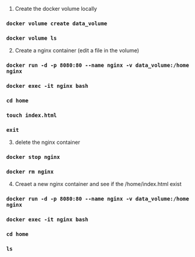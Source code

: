 1. Create the docker volume locally

### `docker volume create data_volume`

### `docker volume ls`

2. Create a nginx container (edit a file in the volume)

### `docker run -d -p 8080:80 --name nginx -v data_volume:/home nginx`

### `docker exec -it nginx bash`

### `cd home`

### `touch index.html`

### `exit`

3. delete the nginx container

### `docker stop nginx`

### `docker rm nginx`

4. Creaet a new nginx container and see if the /home/index.html exist

### `docker run -d -p 8080:80 --name nginx -v data_volume:/home nginx`

### `docker exec -it nginx bash`

### `cd home`

### `ls`
